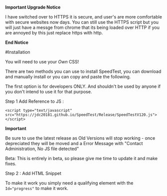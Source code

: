 **Important Upgrade Notice**

I have switched over to HTTPS it is secure, and user's are more comfortable with secure websites now days. You can still use the HTTPS script but you will just have a messge from chrome that its being loaded over HTTP if you are annoyed by this just replace https with http.

**End Notice**

#Installation 

You will need to use your *Own* CSS!

There are two methods you can use to install SpeedTest, you can download and manually install or you can copy and paste the following. 

The first option is for developers ONLY. And shouldn't be used by anyone if you don't intend to use it for that purpose. 



Step 1 Add Reference to JS :

`<script type="text/javascript" src="https://jdc20181.github.io/SpeedTest/Release/SpeedTestV120.js"></script>`

**Important**

Be sure to use the latest release as Old Versions will stop working - once depreciated they will be moved and a Error Message with "Contact Administration, No JS file detected"


Beta: This is entirely in beta, so please give me time to update it and make fixes.

Step 2 : Add HTML Snippet

To make it work you simply need a qualifying element with the `Id="progress"` to make it work. 




